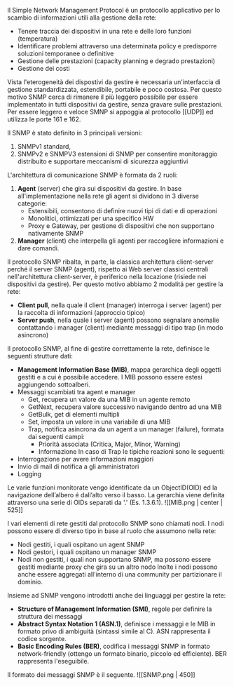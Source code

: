 Il Simple Network Management Protocol è un protocollo applicativo per lo scambio di informazioni utili alla gestione della rete:
- Tenere traccia dei dispositivi in una rete e delle loro funzioni (temperatura)
- Identificare problemi attraverso una determinata policy e predisporre soluzioni temporanee o definitive
- Gestione delle prestazioni (capacity planning e degrado prestazioni)
- Gestione dei costi

Vista l'eterogeneità dei dispostivi da gestire è necessaria un'interfaccia di gestione standardizzata, estendibile, portabile e poco costosa. Per questo motivo SNMP cerca di rimanere il più leggero possibile per essere implementato in tutti dispositivi da gestire, senza gravare sulle prestazioni. Per essere leggero e veloce SMNP si appoggia al protocollo [[UDP]] ed utilizza le porte 161 e 162.

Il SNMP è stato definito in 3 principali versioni:
1. SNMPv1 standard,
2. SNMPv2 e SNMPV3 estensioni di SNMP per consentire monitoraggio distribuito e supportare meccanismi di sicurezza aggiuntivi

L'architettura di comunicazione SNMP è formata da 2 ruoli:
1. **Agent** (server) che gira sui dispositivi da gestire. In base all'implementazione nella rete gli agent si dividono in 3 diverse categorie: 
	- Estensibili, consentono di definire nuovi tipi di dati e di operazioni
	- Monolitici, ottimizzati per una specifico HW
	- Proxy e Gateway, per gestione di dispositivi che non supportano  nativamente SNMP
2. **Manager** (client) che interpella gli agenti per raccogliere informazioni e dare comandi. 

Il protocollo SNMP ribalta, in parte, la classica architettura client-server perché il  server SNMP (agent), rispetto ai Web server classici centrali nell'architettura client-server, è periferico nella locazione (risiede nei dispositivi da gestire). Per questo motivo abbiamo 2 modalitá per gestire la rete:
- **Client pull**, nella quale il client (manager) interroga i server (agent) per la raccolta di informazioni (approccio tipico)
- **Server push**, nella quale i server (agent) possono segnalare anomalie contattando i manager (client) mediante messaggi di tipo trap (in modo asincrono)


Il protocollo SNMP, al fine di gestire correttamente la rete, definisce le seguenti strutture dati:
- **Management Information Base (MIB)**, mappa gerarchica degli oggetti gestiti e a cui è possibile accedere. I MIB possono essere estesi aggiungendo sottoalberi. 
- Messaggi scambiati tra agent e manager
	- Get, recupera un valore da una MIB in un agente remoto
	- GetNext, recupera valore successivo navigando dentro ad una MIB
	- GetBulk, get di elementi multipli
	- Set, imposta un valore in una variabile di una MIB
	- Trap, notifica asincrona da un agent a un manager (failure), formata dai seguenti campi:
		- Priorità associata (Critica, Major, Minor, Warning)
		- Informazione
In caso di Trap le tipiche reazioni sono le seguenti:
- Interrogazione per avere informazioni maggiori
- Invio di mail di notifica a gli amministratori  
- Logging

Le varie funzioni monitorate vengo identificate da un ObjectID(OID) ed la navigazione dell’albero é dall’alto verso il basso. La gerarchia viene definita attraverso una serie di OIDs separati da '.' (Es. 1.3.6.1).
![[MIB.png | center | 525]]

I vari elementi di rete gestiti dal protocollo SNMP sono chiamati nodi. I nodi possono essere di diverso tipo in base al ruolo che assumono nella rete:
- Nodi gestiti, i quali ospitano un agent SNMP 
- Nodi gestori, i quali ospitano un manager SNMP  
- Nodi non gestiti, i quali non supportano SNMP, ma possono essere gestiti mediante proxy che gira su un altro nodo
Inolte i nodi possono anche essere aggregati all'interno di una community per partizionare il dominio.

Insieme ad SNMP vengono introdotti anche dei linguaggi per gestire la rete:
- **Structure of Management Information (SMI)**, regole per definire la struttura dei messaggi
- **Abstract Syntax Notation 1 (ASN.1)**, definisce i messaggi e le MIB in formato  privo di ambiguità (sintassi simile al C). ASN rappresenta il codice sorgente.
- **Basic Encoding Rules (BER)**, codifica i messaggi SNMP in formato network-friendly (ottengo un formato binario, piccolo ed efficiente). BER rappresenta l'eseguibile.

Il formato dei messaggi SNMP è il seguente.
![[SNMP.png | 450]]
